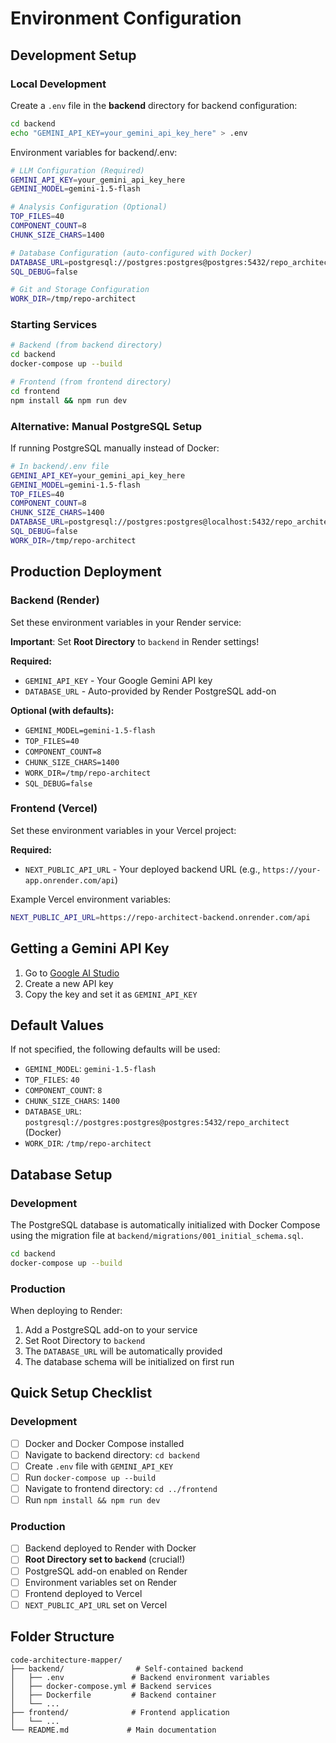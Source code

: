 # Environment Configuration

## Development Setup

### Local Development

Create a `.env` file in the **backend** directory for backend configuration:

```bash
cd backend
echo "GEMINI_API_KEY=your_gemini_api_key_here" > .env
```

Environment variables for backend/.env:

```bash
# LLM Configuration (Required)
GEMINI_API_KEY=your_gemini_api_key_here
GEMINI_MODEL=gemini-1.5-flash

# Analysis Configuration (Optional)
TOP_FILES=40
COMPONENT_COUNT=8
CHUNK_SIZE_CHARS=1400

# Database Configuration (auto-configured with Docker)
DATABASE_URL=postgresql://postgres:postgres@postgres:5432/repo_architect
SQL_DEBUG=false

# Git and Storage Configuration
WORK_DIR=/tmp/repo-architect
```

### Starting Services

```bash
# Backend (from backend directory)
cd backend
docker-compose up --build

# Frontend (from frontend directory)
cd frontend
npm install && npm run dev
```

### Alternative: Manual PostgreSQL Setup

If running PostgreSQL manually instead of Docker:

```bash
# In backend/.env file
GEMINI_API_KEY=your_gemini_api_key_here
GEMINI_MODEL=gemini-1.5-flash
TOP_FILES=40
COMPONENT_COUNT=8
CHUNK_SIZE_CHARS=1400
DATABASE_URL=postgresql://postgres:postgres@localhost:5432/repo_architect
SQL_DEBUG=false
WORK_DIR=/tmp/repo-architect
```

## Production Deployment

### Backend (Render)

Set these environment variables in your Render service:

**Important**: Set **Root Directory** to `backend` in Render settings!

**Required:**
- `GEMINI_API_KEY` - Your Google Gemini API key
- `DATABASE_URL` - Auto-provided by Render PostgreSQL add-on

**Optional (with defaults):**
- `GEMINI_MODEL=gemini-1.5-flash`
- `TOP_FILES=40`
- `COMPONENT_COUNT=8`
- `CHUNK_SIZE_CHARS=1400`
- `WORK_DIR=/tmp/repo-architect`
- `SQL_DEBUG=false`

### Frontend (Vercel)

Set these environment variables in your Vercel project:

**Required:**
- `NEXT_PUBLIC_API_URL` - Your deployed backend URL (e.g., `https://your-app.onrender.com/api`)

Example Vercel environment variables:
```bash
NEXT_PUBLIC_API_URL=https://repo-architect-backend.onrender.com/api
```

## Getting a Gemini API Key

1. Go to [Google AI Studio](https://makersuite.google.com/app/apikey)
2. Create a new API key
3. Copy the key and set it as `GEMINI_API_KEY`

## Default Values

If not specified, the following defaults will be used:
- `GEMINI_MODEL`: `gemini-1.5-flash`
- `TOP_FILES`: `40`
- `COMPONENT_COUNT`: `8`
- `CHUNK_SIZE_CHARS`: `1400`
- `DATABASE_URL`: `postgresql://postgres:postgres@postgres:5432/repo_architect` (Docker)
- `WORK_DIR`: `/tmp/repo-architect`

## Database Setup

### Development
The PostgreSQL database is automatically initialized with Docker Compose using the migration file at `backend/migrations/001_initial_schema.sql`.

```bash
cd backend
docker-compose up --build
```

### Production
When deploying to Render:
1. Add a PostgreSQL add-on to your service
2. Set Root Directory to `backend`
3. The `DATABASE_URL` will be automatically provided
4. The database schema will be initialized on first run

## Quick Setup Checklist

### Development
- [ ] Docker and Docker Compose installed
- [ ] Navigate to backend directory: `cd backend`
- [ ] Create `.env` file with `GEMINI_API_KEY`
- [ ] Run `docker-compose up --build`
- [ ] Navigate to frontend directory: `cd ../frontend`
- [ ] Run `npm install && npm run dev`

### Production
- [ ] Backend deployed to Render with Docker
- [ ] **Root Directory set to `backend`** (crucial!)
- [ ] PostgreSQL add-on enabled on Render
- [ ] Environment variables set on Render
- [ ] Frontend deployed to Vercel
- [ ] `NEXT_PUBLIC_API_URL` set on Vercel

## Folder Structure

```
code-architecture-mapper/
├── backend/                # Self-contained backend
│   ├── .env               # Backend environment variables
│   ├── docker-compose.yml # Backend services
│   ├── Dockerfile         # Backend container
│   └── ...
├── frontend/              # Frontend application
│   └── ...
└── README.md             # Main documentation
``` 